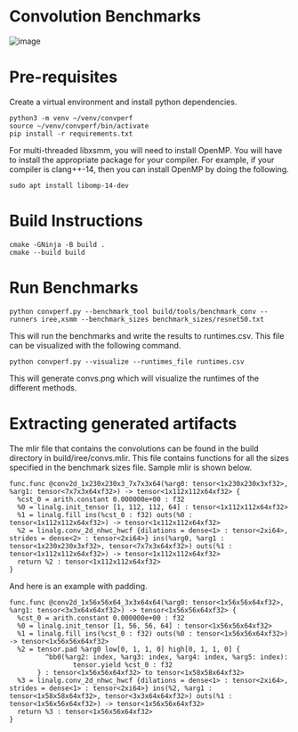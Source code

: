 # Convolution Benchmarks
![image](https://user-images.githubusercontent.com/74956/188198140-b109f11f-f9e6-4664-81da-2b2bc754435b.png)
# Pre-requisites
Create a virtual environment and install python dependencies.
```
python3 -m venv ~/venv/convperf
source ~/venv/convperf/bin/activate
pip install -r requirements.txt
```
For multi-threaded libxsmm, you will need to install OpenMP. You will have to install
the appropriate package for your compiler. For example, if your compiler is clang++-14,
then you can install OpenMP by doing the following.
```
sudo apt install libomp-14-dev
```
# Build Instructions
```
cmake -GNinja -B build .
cmake --build build
```
# Run Benchmarks
```
python convperf.py --benchmark_tool build/tools/benchmark_conv --runners iree,xsmm --benchmark_sizes benchmark_sizes/resnet50.txt
```
This will run the benchmarks and write the results to runtimes.csv.
This file can be visualized with the following command.
```
python convperf.py --visualize --runtimes_file runtimes.csv
```
This will generate convs.png which will visualize the runtimes of the different methods.

# Extracting generated artifacts
The mlir file that contains the convolutions can be found in
the build directory in build/iree/convs.mlir. This file contains
functions for all the sizes specified in the benchmark sizes file.
Sample mlir is shown below.

```
func.func @conv2d_1x230x230x3_7x7x3x64(%arg0: tensor<1x230x230x3xf32>, %arg1: tensor<7x7x3x64xf32>) -> tensor<1x112x112x64xf32> {
  %cst_0 = arith.constant 0.000000e+00 : f32
  %0 = linalg.init_tensor [1, 112, 112, 64] : tensor<1x112x112x64xf32>
  %1 = linalg.fill ins(%cst_0 : f32) outs(%0 : tensor<1x112x112x64xf32>) -> tensor<1x112x112x64xf32>
  %2 = linalg.conv_2d_nhwc_hwcf {dilations = dense<1> : tensor<2xi64>, strides = dense<2> : tensor<2xi64>} ins(%arg0, %arg1 : tensor<1x230x230x3xf32>, tensor<7x7x3x64xf32>) outs(%1 : tensor<1x112x112x64xf32>) -> tensor<1x112x112x64xf32>
  return %2 : tensor<1x112x112x64xf32>
}
```

And here is an example with padding.
```
func.func @conv2d_1x56x56x64_3x3x64x64(%arg0: tensor<1x56x56x64xf32>, %arg1: tensor<3x3x64x64xf32>) -> tensor<1x56x56x64xf32> {
  %cst_0 = arith.constant 0.000000e+00 : f32
  %0 = linalg.init_tensor [1, 56, 56, 64] : tensor<1x56x56x64xf32>
  %1 = linalg.fill ins(%cst_0 : f32) outs(%0 : tensor<1x56x56x64xf32>) -> tensor<1x56x56x64xf32>
  %2 = tensor.pad %arg0 low[0, 1, 1, 0] high[0, 1, 1, 0] {
         ^bb0(%arg2: index, %arg3: index, %arg4: index, %arg5: index):
                tensor.yield %cst_0 : f32
       } : tensor<1x56x56x64xf32> to tensor<1x58x58x64xf32>
  %3 = linalg.conv_2d_nhwc_hwcf {dilations = dense<1> : tensor<2xi64>, strides = dense<1> : tensor<2xi64>} ins(%2, %arg1 : tensor<1x58x58x64xf32>, tensor<3x3x64x64xf32>) outs(%1 : tensor<1x56x56x64xf32>) -> tensor<1x56x56x64xf32>
  return %3 : tensor<1x56x56x64xf32>
}
```
